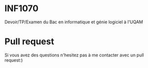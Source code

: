 # INF1070
Devoir/TP/Examen du Bac en informatique et génie logiciel à l'UQAM
# Pull request
Si vous avez des questions n'hesitez pas à me contacter avec un pull request:)
